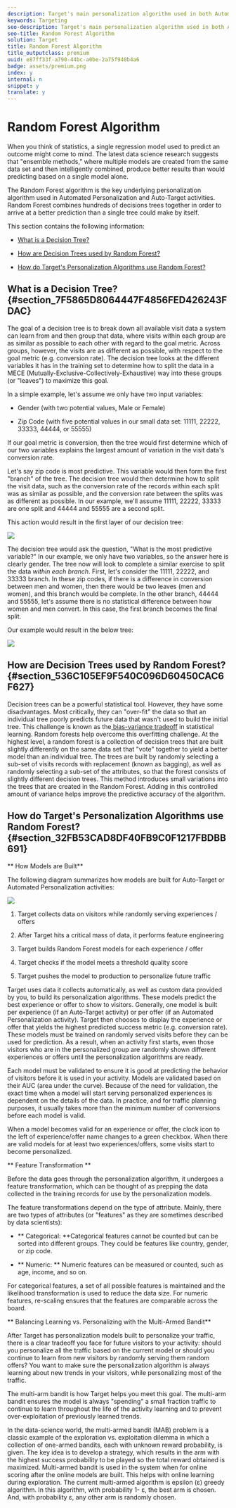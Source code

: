 ```yaml
---
description: Target's main personalization algorithm used in both Automated Personalization and Auto-Target is Random Forest. Ensemble methods like Random Forest use multiple learning algorithms to obtain better predictive performance than could be obtained from any of the constituent learning algorithms. The Random Forest algorithm in Automated Personalization is a classification or regression method that operates by constructing a multitude of decision trees when it is being trained.
keywords: Targeting
seo-description: Target's main personalization algorithm used in both Automated Personalization and Auto-Target is Random Forest. Ensemble methods like Random Forest use multiple learning algorithms to obtain better predictive performance than could be obtained from any of the constituent learning algorithms. The Random Forest algorithm in Automated Personalization is a classification or regression method that operates by constructing a multitude of decision trees when it is being trained.
seo-title: Random Forest Algorithm
solution: Target
title: Random Forest Algorithm
title_outputclass: premium
uuid: e87ff33f-a790-44bc-a0be-2a75f940b4a6
badge: assets/premium.png
index: y
internal: n
snippet: y
translate: y
---
```


# Random Forest Algorithm

When you think of statistics, a single regression model used to predict an outcome might come to mind. The latest data science research suggests that "ensemble methods," where multiple models are created from the same data set and then intelligently combined, produce better results than would predicting based on a single model alone. 

The Random Forest algorithm is the key underlying personalization algorithm used in Automated Personalization and Auto-Target activities. Random Forest combines hundreds of decisions trees together in order to arrive at a better prediction than a single tree could make by itself. 

This section contains the following information: 


* [ What is a Decision Tree?](../c_activities/t_automated_personalization/c_algo_random_forest.md#section_7F5865D8064447F4856FED426243FDAC) 

* [ How are Decision Trees used by Random Forest?](../c_activities/t_automated_personalization/c_algo_random_forest.md#section_536C105EF9F540C096D60450CAC6F627) 

* [ How do Target's Personalization Algorithms use Random Forest?](../c_activities/t_automated_personalization/c_algo_random_forest.md#section_32FB53CAD8DF40FB9C0F1217FBDBB691) 



## What is a Decision Tree? {#section_7F5865D8064447F4856FED426243FDAC}

The goal of a decision tree is to break down all available visit data a system can learn from and then group that data, where visits within each group are as similar as possible to each other with regard to the goal metric. Across groups, however, the visits are as different as possible, with respect to the goal metric (e.g. conversion rate). The decision tree looks at the different variables it has in the training set to determine how to split the data in a MECE (Mutually-Exclusive-Collectively-Exhaustive) way into these groups (or "leaves") to maximize this goal. 

In a simple example, let's assume we only have two input variables: 


* Gender (with two potential values, Male or Female) 

* Zip Code (with five potential values in our small data set: 11111, 22222, 33333, 44444, or 55555) 



If our goal metric is conversion, then the tree would first determine which of our two variables explains the largest amount of variation in the visit data's conversion rate. 

Let's say zip code is most predictive. This variable would then form the first "branch" of the tree. The decision tree would then determine how to split the visit data, such as the conversion rate of the records within each split was as similar as possible, and the conversion rate between the splits was as different as possible. In our example, we'll assume 11111, 22222, 33333 are one split and 44444 and 55555 are a second split. 

This action would result in the first layer of our decision tree: 

![](../../assets/decsion_tree_1.png) 

The decision tree would ask the question, "What is the most predictive variable?" In our example, we only have two variables, so the answer here is clearly gender. The tree now will look to complete a similar exercise to split the data *within each branch*. First, let's consider the 11111, 22222, and 33333 branch. In these zip codes, if there is a difference in conversion between men and women, then there would be two leaves (men and women), and this branch would be complete. In the other branch, 44444 and 55555, let's assume there is no statistical difference between how women and men convert. In this case, the first branch becomes the final split. 

Our example would result in the below tree: 

![](../../assets/decsion_tree_2.png) 

## How are Decision Trees used by Random Forest? {#section_536C105EF9F540C096D60450CAC6F627}

Decision trees can be a powerful statistical tool. However, they have some disadvantages. Most critically, they can "over-fit" the data so that an individual tree poorly predicts future data that wasn't used to build the initial tree. This challenge is known as the[ bias-variance tradeoff](https://en.wikipedia.org/wiki/Bias%E2%80%93variance_tradeoff) in statistical learning. Random forests help overcome this overfitting challenge. At the highest level, a random forest is a collection of decision trees that are built slightly differently on the same data set that "vote" together to yield a better model than an individual tree. The trees are built by randomly selecting a sub-set of visits records with replacement (known as bagging), as well as randomly selecting a sub-set of the attributes, so that the forest consists of slightly different decision trees. This method introduces small variations into the trees that are created in the Random Forest. Adding in this controlled amount of variance helps improve the predictive accuracy of the algorithm. 
## How do Target's Personalization Algorithms use Random Forest? {#section_32FB53CAD8DF40FB9C0F1217FBDBB691}

** How Models are Built** 

The following diagram summarizes how models are built for Auto-Target or Automated Personalization activities: 

![](../../assets/random_forest_flow.png) 


1. Target collects data on visitors while randomly serving experiences / offers 

1. After Target hits a critical mass of data, it performs feature engineering 

1. Target builds Random Forest models for each experience / offer 

1. Target checks if the model meets a threshold quality score 

1. Target pushes the model to production to personalize future traffic 



Target uses data it collects automatically, as well as custom data provided by you, to build its personalization algorithms. These models predict the best experience or offer to show to visitors. Generally, one model is built per experience (if an Auto-Target activity) or per offer (if an Automated Personalization activity). Target then chooses to display the experience or offer that yields the highest predicted success metric (e.g. conversion rate). These models must be trained on randomly served visits before they can be used for prediction. As a result, when an activity first starts, even those visitors who are in the personalized group are randomly shown different experiences or offers until the personalization algorithms are ready. 

Each model must be validated to ensure it is good at predicting the behavior of visitors before it is used in your activity. Models are validated based on their AUC (area under the curve). Because of the need for validation, the exact time when a model will start serving personalized experiences is dependent on the details of the data. In practice, and for traffic planning purposes, it usually takes more than the minimum number of conversions before each model is valid. 

When a model becomes valid for an experience or offer, the clock icon to the left of experience/offer name changes to a green checkbox. When there are valid models for at least two experiences/offers, some visits start to become personalized. 

** Feature Transformation ** 

Before the data goes through the personalization algorithm, it undergoes a feature transformation, which can be thought of as prepping the data collected in the training records for use by the personalization models. 

The feature transformations depend on the type of attribute. Mainly, there are two types of attributes (or "features" as they are sometimes described by data scientists): 


* ** Categorical: **Categorical features cannot be counted but can be sorted into different groups. They could be features like country, gender, or zip code. 

* ** Numeric: ** Numeric features can be measured or counted, such as age, income, and so on. 



For categorical features, a set of all possible features is maintained and the likelihood transformation is used to reduce the data size. For numeric features, re-scaling ensures that the features are comparable across the board. 

** Balancing Learning vs. Personalizing with the Multi-Armed Bandit** 

After Target has personalization models built to personalize your traffic, there is a clear tradeoff you face for future visitors to your activity: should you personalize all the traffic based on the current model or should you continue to learn from new visitors by randomly serving them random offers? You want to make sure the personalization algorithm is always learning about new trends in your visitors, while personalizing most of the traffic. 

The multi-arm bandit is how Target helps you meet this goal. The multi-arm bandit ensures the model is always "spending" a small fraction traffic to continue to learn throughout the life of the activity learning and to prevent over-exploitation of previously learned trends. 

In the data-science world, the multi-armed bandit (MAB) problem is a classic example of the exploration vs. exploitation dilemma in which a collection of one-armed bandits, each with unknown reward probability, is given. The key idea is to develop a strategy, which results in the arm with the highest success probability to be played so the total reward obtained is maximized. Multi-armed bandit is used in the system when for online scoring after the online models are built. This helps with online learning during exploration. The current multi-armed algorithm is epsilon (ε) greedy algorithm. In this algorithm, with probability 1- ε, the best arm is chosen. And, with probability ε, any other arm is randomly chosen. 
